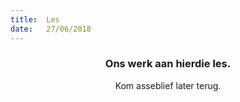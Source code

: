 ```yaml
---
title:  Les
date:   27/06/2018
---
```


### <center>Ons werk aan hierdie les.</center>
<center>Kom asseblief later terug.</center>